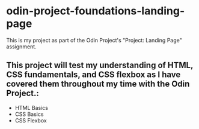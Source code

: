 # odin-project-foundations-landing-page
This is my project as part of the Odin Project's "Project: Landing Page" assignment.

## This project will test my understanding of HTML, CSS fundamentals, and CSS flexbox as I have covered them throughout my time with the Odin Project.:
* HTML Basics
* CSS Basics
* CSS Flexbox
